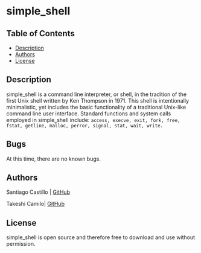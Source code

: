 # simple_shell

## Table of Contents
* [Description](#description)
* [Authors](#authors)
* [License](#license)

## Description
simple_shell is a command line interpreter, or shell, in the tradition of the first Unix shell written by Ken Thompson in 1971. This shell is intentionally minimalistic, yet includes the basic functionality of a traditional Unix-like command line user interface. 
Standard functions and system calls employed in simple_shell include:
   `access, execve, exit, fork, free, fstat, getline, malloc, perror, signal, stat, wait, write.`
## Bugs
At this time, there are no known bugs.

## Authors
Santiago Castillo | [GitHub](https://github.com/Sainterman)

Takeshi Camilo| [GitHub](https://github.com/LilSherlock)

## License
simple_shell is open source and therefore free to download and use without permission.
